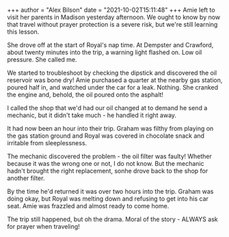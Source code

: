 +++
author = "Alex Bilson"
date = "2021-10-02T15:11:48"
+++
Amie left to visit her parents in Madison yesterday afternoon. We ought to know by now that travel without prayer protection is a severe risk, but we're still learning this lesson. 

She drove off at the start of Royal's nap time. At Dempster and Crawford, about twenty minutes into the trip, a warning light flashed on. Low oil pressure. She called me.

We started to troubleshoot by checking the dipstick and discovered the oil reservoir was bone dry! Amie purchased a quarter at the nearby gas station, poured half in, and watched under the car for a leak. Nothing. She cranked the engine and, behold, the oil poured onto the asphalt!

I called the shop that we'd had our oil changed at to demand he send a mechanic, but it didn't take much - he handled it right away.

It had now been an hour into their trip. Graham was filthy from playing on the gas station ground and Royal was covered in chocolate snack and irritable from sleeplessness.

The mechanic discovered the problem - the oil filter was faulty! Whether because it was the wrong one or not, I do not know. But the mechanic hadn't brought the right replacement, sonhe drove back to the shop for another filter.

By the time he'd returned it was over two hours into the trip. Graham was doing okay, but Royal was melting down and refusing to get into his car seat. Amie was frazzled and almost ready to come home.

The trip still happened, but oh the drama. Moral of the story - ALWAYS ask for prayer when traveling!